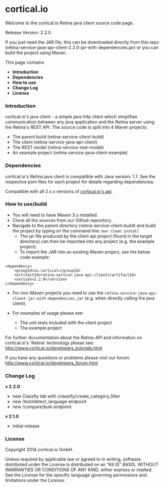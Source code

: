 cortical.io
===========
Welcome to the cortical.io Retina java client source code page.

Release Version: 2.2.0

If you just need the JAR file, this can be downloaded directly from this repo (retina-service-java-api-client-2.2.0-jar-with-dependencies.jar) or you can build the project using Maven.

This page contains
<UL>
<LI><B>Introduction</B></LI>
<LI><B>Dependencies</B></LI>
<LI><B>How to use</B></LI>
<LI><B>Change Log</B></LI>
<LI><B>License</B></LI>
</UL>


### Introduction
cortical.io's java client - a simple java http client which simplifies communication between any java application and the Retina server using the Retina's REST API.
The source code is split into 4 Maven projects:

* The parent build (retina-service-client-build)
* The client (retina-service-java-api-client)
* The REST model (retina-service-rest-model)
* An example project (retina-service-java-client-example)


### Dependencies
cortical.io's Retina java client is compatible with Java version: 1.7. See the respective pom files for each project for details regarding dependencies.

Compatible with all 2.x.x versions of <a href="http://api.cortical.io">cortical.io's api</a>.

### How to use/build
* You will need to have Maven 3.x installed.
* Clone all the sources from our Github repository.
* Navigate to the parent directory (retina-service-client-build) and build the project by typing on the command line: ```mvn clean install```
   * The jar file produced by the client api project (found in the target directory) can then be imported into any project (e.g. the example project).
   * To import the JAR into an existing Maven project, see the below code example:

```
<dependency>
    <groupId>io.cortical</groupId>
    <artifactId>retina-service-java-api-client</artifactId>
    <version>2.2.0</version>
</dependency>
```

   * For non-Maven projects you need to use the ```retina-service-java-api-client-jar-with-dependencies.jar``` (e.g. when directly calling the java client).

* For examples of usage please see:
   * The unit tests included with the client project
   * The example project
    
For further documentation about the Retina-API and information on cortical.io's 'Retina' technology please see: 
http://www.cortical.io/developers_tutorials.html

If you have any questions or problems please visit our forum:
http://www.cortical.io/developers_forum.html

### Change Log
<B>v 2.2.0</B>
* new Classfiy tab with /classify/create_category_filter
* new /text/detect_language endpoint
* new /compare/bulk endpoint

<B>v 2.1.0</B>
* initial release

    
### License
Copyright 2014 cortical.io GmbH.

Unless required by applicable law or agreed to in writing, software
distributed under the License is distributed on an "AS IS" BASIS,
WITHOUT WARRANTIES OR CONDITIONS OF ANY KIND, either express or implied.
See the License for the specific language governing permissions and
limitations under the License.
